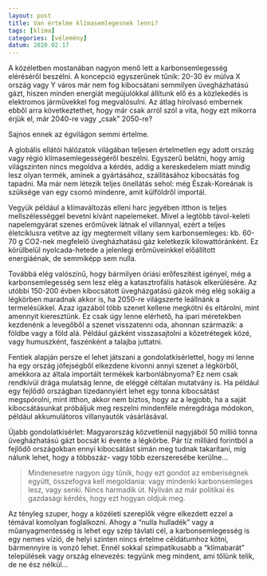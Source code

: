 ```yaml
---
layout: post
title: Van értelme klímasemlegesnek lenni?
tags: [klíma]
categories: [vélemény]
datum: 2020.02.17
---
```


A közéletben mostanában nagyon menő lett a karbonsemlegesség eléréséről beszélni. A koncepció egyszerűnek tűnik: 20-30 év múlva X ország vagy Y város már nem fog kibocsátani semmilyen üvegházhatású gázt, hiszen minden energiát megújulókkal állítunk elő és a közlekedés is elektromos járművekkel fog megvalósulni. Az átlag hírolvasó embernek ebből arra következtethet, hogy már csak arról szól a vita, hogy ezt mikorra érjük el, már 2040-re vagy „csak” 2050-re?

Sajnos ennek az égvilágon semmi értelme. <!--more-->

A globális ellátói hálózatok világában teljesen értelmetlen egy adott ország vagy régió klímasemlegességéről beszélni. Egyszerű belátni, hogy amíg világszinten nincs megoldva a kérdés, addig a kereskedelem miatt mindig lesz olyan termék, aminek a gyártásához, szállításához kibocsátás fog tapadni. Ma már nem létezik teljes önellátás sehol: még Észak-Koreának is szüksége van egy csomó mindenre, amit külföldről importál.

Vegyük például a klímaváltozás elleni harc jegyében itthon is teljes mellszélességgel bevetni kívánt napelemeket. Mivel a legtöbb távol-keleti napelemgyárat szenes erőművek látnak el villannyal, ezért a teljes életciklusra vetítve az így megtermelt villany sem karbonsemleges: kb. 60-70 g CO2-nek megfelelő üvegházhatású gáz keletkezik kilowattóránként. Ez körülbelül nyolcada-hetede a jelenlegi erőműveinkkel előállított energiáénak, de semmiképp sem nulla.

Továbbá elég valószínű, hogy bármilyen óriási erőfeszítést igényel, még a karbonsemlegesség sem lesz elég a katasztrofális hatások elkerülésére. Az utóbbi 150-200 évben kibocsátott üvegházgatású gázok még elég sokáig a légkörben maradnak akkor is, ha 2050-re világszerte leállnánk a termelésükkel. Azaz igazából több szenet kellene megkötni és eltárolni, mint amennyit kieresztünk. Ez csak úgy lenne elérhető, ha ipari méretekben kezdenénk a levegőből a szenet visszatenni oda, ahonnan származik: a földbe vagy a föld alá. Például gázként visszasajtolni a kőzetrétegek közé, vagy humuszként, faszénként a talajba juttatni.

Fentiek alapján persze el lehet játszani a gondolatkísérlettel, hogy mi lenne ha egy ország jófejségből elkezdene kivonni annyi szenet a légkörből, amekkora az általa importált termékek karbonlábnyoma? Ez nem csak rendkívül drága mulatság lenne, de eléggé céltalan mutatvány is. Ha például egy fejlődő országban tizedannyiért lehet egy tonna kibocsátást megspórolni, mint itthon, akkor nem biztos, hogy az a legjobb, ha a saját kibocsátásunkat próbáljuk meg reszelni mindenféle méregdrága módokon, például akkumulátoros villanyautók vásárlásával.

Újabb gondolatkísérlet: Magyarország közvetlenül nagyjából 50 millió tonna üvegházhatású gázt bocsát ki évente a légkörbe. Pár tíz milliárd forintból a fejlődő országokban ennyi kibocsátást simán meg tudnak takarítani, míg nálunk lehet, hogy a többszáz- vagy több ezerszeresébe kerülne...

> Mindenesetre nagyon úgy tűnik, hogy ezt gondot az emberiségnek együtt, összefogva kell megoldania: vagy mindenki karbonsemleges lesz, vagy senki. Nincs harmadik út. Nyilván az már politikai és gazdasági kérdés, hogy ezt hogyan oldjuk meg.

Az tényleg szuper, hogy a közéleti szereplők végre elkezdett ezzel a témával komolyan foglalkozni. Ahogy a “nulla hulladék” vagy a műanyagmentesség is lehet egy szép távlati cél, a karbonsemlegesség is egy nemes vízió, de helyi szinten nincs értelme céldátumhoz kötni, bármennyire is vonzó lehet. Ennél sokkal szimpatikusabb a “klímabarát” települések vagy ország elnevezés: tegyünk meg mindent, ami tőlünk telik, de ne ész nélkül... 
